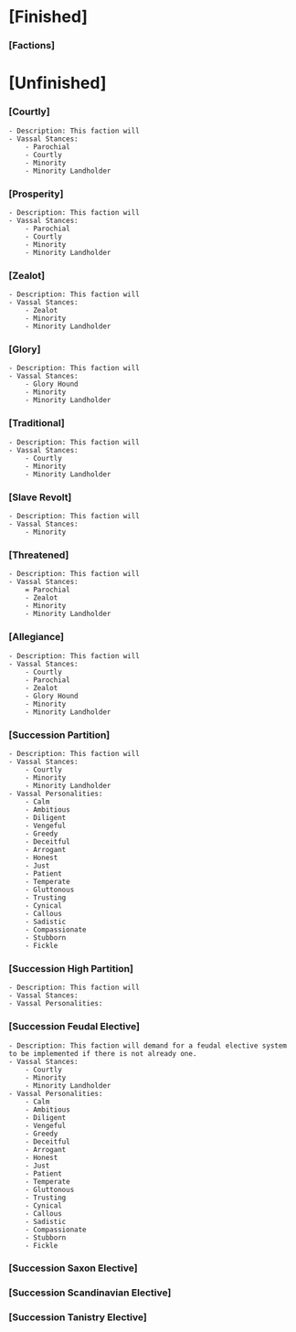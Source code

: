 # [Finished]

### [Factions]

# [Unfinished]

### [Courtly]
	- Description: This faction will  
	- Vassal Stances:
		- Parochial
		- Courtly
		- Minority
		- Minority Landholder

### [Prosperity]
	- Description: This faction will  
	- Vassal Stances:
		- Parochial
		- Courtly
		- Minority
		- Minority Landholder

### [Zealot]
	- Description: This faction will  
	- Vassal Stances:
		- Zealot
		- Minority
		- Minority Landholder

### [Glory]
	- Description: This faction will  
	- Vassal Stances:
		- Glory Hound
		- Minority
		- Minority Landholder

### [Traditional]
	- Description: This faction will  
	- Vassal Stances:
		- Courtly
		- Minority
		- Minority Landholder

### [Slave Revolt]
	- Description: This faction will  
	- Vassal Stances:
		- Minority

### [Threatened]
	- Description: This faction will  
	- Vassal Stances:
		= Parochial
		- Zealot
		- Minority
		- Minority Landholder

### [Allegiance]
	- Description: This faction will  
	- Vassal Stances:
		- Courtly
		- Parochial
		- Zealot
		- Glory Hound
		- Minority
		- Minority Landholder

### [Succession Partition]
	- Description: This faction will  
	- Vassal Stances:
		- Courtly
		- Minority
		- Minority Landholder
	- Vassal Personalities:
		- Calm
		- Ambitious
		- Diligent
		- Vengeful
		- Greedy
		- Deceitful
		- Arrogant
		- Honest
		- Just
		- Patient
		- Temperate
		- Gluttonous
		- Trusting
		- Cynical
		- Callous
		- Sadistic
		- Compassionate
		- Stubborn
		- Fickle 

### [Succession High Partition]
	- Description: This faction will
	- Vassal Stances:
	- Vassal Personalities:

### [Succession Feudal Elective]
	- Description: This faction will demand for a feudal elective system to be implemented if there is not already one. 
	- Vassal Stances:
		- Courtly
		- Minority
		- Minority Landholder
	- Vassal Personalities:
		- Calm
		- Ambitious
		- Diligent
		- Vengeful
		- Greedy
		- Deceitful
		- Arrogant
		- Honest
		- Just
		- Patient
		- Temperate
		- Gluttonous
		- Trusting
		- Cynical
		- Callous
		- Sadistic
		- Compassionate
		- Stubborn
		- Fickle

### [Succession Saxon Elective]

### [Succession Scandinavian Elective]

### [Succession Tanistry Elective]


